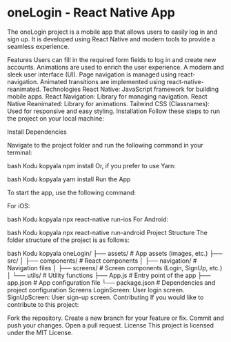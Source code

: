 <h1>oneLogin - React Native App</h1>
The oneLogin project is a mobile app that allows users to easily log in and sign up. It is developed using React Native and modern tools to provide a seamless experience.

Features
Users can fill in the required form fields to log in and create new accounts.
Animations are used to enrich the user experience.
A modern and sleek user interface (UI).
Page navigation is managed using react-navigation.
Animated transitions are implemented using react-native-reanimated.
Technologies
React Native: JavaScript framework for building mobile apps.
React Navigation: Library for managing navigation.
React Native Reanimated: Library for animations.
Tailwind CSS (Classnames): Used for responsive and easy styling.
Installation
Follow these steps to run the project on your local machine:

Install Dependencies

Navigate to the project folder and run the following command in your terminal:

bash
Kodu kopyala
npm install
Or, if you prefer to use Yarn:

bash
Kodu kopyala
yarn install
Run the App

To start the app, use the following command:

For iOS:

bash
Kodu kopyala
npx react-native run-ios
For Android:

bash
Kodu kopyala
npx react-native run-android
Project Structure
The folder structure of the project is as follows:

bash
Kodu kopyala
oneLogin/
├── assets/ # App assets (images, etc.)
├── src/
│ ├── components/ # React components
│ ├── navigation/ # Navigation files
│ ├── screens/ # Screen components (Login, SignUp, etc.)
│ └── utils/ # Utility functions
├── App.js # Entry point of the app
├── app.json # App configuration file
└── package.json # Dependencies and project configuration
Screens
LoginScreen: User login screen.
SignUpScreen: User sign-up screen.
Contributing
If you would like to contribute to this project:

Fork the repository.
Create a new branch for your feature or fix.
Commit and push your changes.
Open a pull request.
License
This project is licensed under the MIT License.
